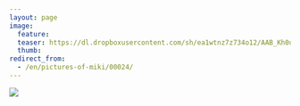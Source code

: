 ```yaml
---
layout: page
image:
  feature:
  teaser: https://dl.dropboxusercontent.com/sh/ea1wtnz7z734o12/AAB_Kh0uhB_t_dN6JZ0M_3vBa/mikin-kuvat/2/DSC07458-245px.jpg
  thumb:
redirect_from:
  - /en/pictures-of-miki/00024/
---
```


[![](https://dl.dropboxusercontent.com/sh/ea1wtnz7z734o12/AABK3PR7nz1wbwn8OIxrJShwa/mikin-kuvat/2/DSC07458-800px.jpg)](https://dl.dropboxusercontent.com/sh/ea1wtnz7z734o12/AABu_rUfb2eBvgfN5C25fZOUa/mikin-kuvat/2/DSC07458.jpg)
